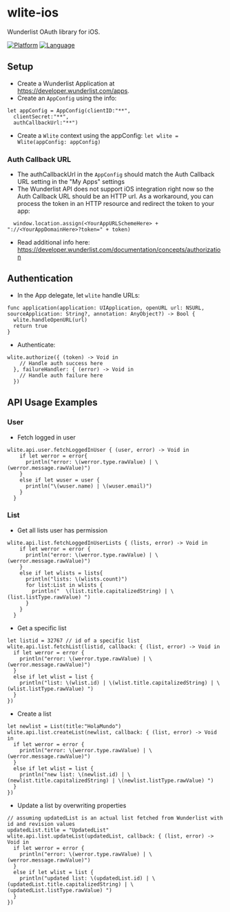 wlite-ios
===========

Wunderlist OAuth library for iOS.

[![Platform](http://img.shields.io/badge/platform-ios-blue.svg?style=flat)](https://developer.apple.com/iphone/index.action) [![Language](http://img.shields.io/badge/language-swift-brightgreen.svg?style=flat
)](https://developer.apple.com/swift)

## Setup

* Create a Wunderlist Application at https://developer.wunderlist.com/apps. 
* Create an `AppConfig` using the info:
```
let appConfig = AppConfig(clientID:"**",
  clientSecret:"**",
  authCallbackUrl:"**")
```
* Create a `Wlite` context using the appConfig: `let wlite = Wlite(appConfig: appConfig)`

### Auth Callback URL
* The authCallbackUrl in the `AppConfig` should match the Auth Callback URL setting in the "My Apps" settings
* The Wunderlist API does not support iOS integration right now so the Auth Callback URL should be an HTTP url. As a workaround, you can process the token in an HTTP resource and redirect the token to your app:
```
  window.location.assign(<YourAppURLSchemeHere> + "://<YourAppDomainHere>?token=" + token)
```
* Read additional info here: https://developer.wunderlist.com/documentation/concepts/authorization

## Authentication

* In the App delegate, let `wlite` handle URLs:
```
func application(application: UIApplication, openURL url: NSURL, sourceApplication: String?, annotation: AnyObject?) -> Bool {
  wlite.handleOpenURL(url)
  return true
}
```
* Authenticate:
```
wlite.authorize({ (token) -> Void in
    // Handle auth success here
  }, failureHandler: { (error) -> Void in
    // Handle auth failure here
  })
```

## API Usage Examples

### User 

* Fetch logged in user
```
wlite.api.user.fetchLoggedInUser { (user, error) -> Void in
    if let werror = error{
      println("error: \(werror.type.rawValue) | \(werror.message.rawValue)")
    }
    else if let wuser = user {
      println("\(wuser.name) | \(wuser.email)")
    }
  }
```

### List

* Get all lists user has permission
```
wlite.api.list.fetchLoggedInUserLists { (lists, error) -> Void in
    if let werror = error {
      println("error: \(werror.type.rawValue) | \(werror.message.rawValue)")
    }
    else if let wlists = lists{
      println("lists: \(wlists.count)")
      for list:List in wlists {
        println("  \(list.title.capitalizedString) | \(list.listType.rawValue) ")
      }
    }
  }
```
* Get a specific list
```
let listid = 32767 // id of a specific list
wlite.api.list.fetchList(listid, callback: { (list, error) -> Void in
  if let werror = error {
    println("error: \(werror.type.rawValue) | \(werror.message.rawValue)")
  }
  else if let wlist = list {
    println("list: \(wlist.id) | \(wlist.title.capitalizedString) | \(wlist.listType.rawValue) ")
  }
})
```
* Create a list
```
let newlist = List(title:"HolaMundo")
wlite.api.list.createList(newlist, callback: { (list, error) -> Void in
  if let werror = error {
    println("error: \(werror.type.rawValue) | \(werror.message.rawValue)")
  }
  else if let wlist = list {
    println("new list: \(newlist.id) | \(newlist.title.capitalizedString) | \(newlist.listType.rawValue) ")
  }
})
```
* Update a list by overwriting properties
```
// assuming updatedList is an actual list fetched from Wunderlist with id and revision values
updatedList.title = "UpdatedList"
wlite.api.list.updateList(updatedList, callback: { (list, error) -> Void in
  if let werror = error {
    println("error: \(werror.type.rawValue) | \(werror.message.rawValue)")
  }
  else if let wlist = list {
    println("updated list: \(updatedList.id) | \(updatedList.title.capitalizedString) | \(updatedList.listType.rawValue) ")
  }
})
```

